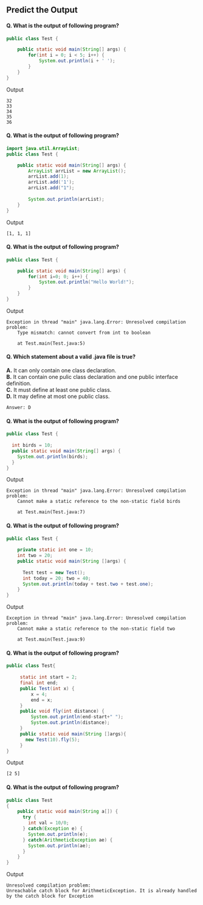 ## Predict the Output

#### Q. What is the output of following program?
```java
public class Test {

	public static void main(String[] args) {
		for(int i = 0; i < 5; i++) {
			System.out.println(i + ' ');
		}
	}
}
```
Output
```
32
33
34
35
36
```
#### Q. What is the output of following program?
```java
import java.util.ArrayList;
public class Test {

	public static void main(String[] args) {
		ArrayList arrList = new ArrayList();
		arrList.add(1);
		arrList.add('1');
		arrList.add("1");
		
		System.out.println(arrList);
	}
}
```
Output
```
[1, 1, 1]
```
#### Q. What is the output of following program?
```java
public class Test {

	public static void main(String[] args) {
		for(int i=0; 0; i++) {
			System.out.println("Hello World!");
		}
	}
}
```
Output
```
Exception in thread "main" java.lang.Error: Unresolved compilation problem: 
	Type mismatch: cannot convert from int to boolean

	at Test.main(Test.java:5)
```
#### Q. Which statement about a valid .java file is true?
**A.** It can only contain one class declaration.  
**B.** It can contain one pulic class declaration and one public interface definition.  
**C.** It must define at least one public class.  
**D.** It may define at most one public class.  
```
Answer: D
```
#### Q. What is the output of following program?
```java
public class Test {  
    
  int birds = 10;
  public static void main(String[] args) {  
    System.out.println(birds);
  }  
}  
```
Output
```
Exception in thread "main" java.lang.Error: Unresolved compilation problem: 
	Cannot make a static reference to the non-static field birds

	at Test.main(Test.java:7)
```
#### Q. What is the output of following program?
```java
public class Test {  
    
    private static int one = 10;
    int two = 20;
    public static void main(String []args) {  
      
      Test test = new Test();
      int today = 20; two = 40;
      System.out.println(today + test.two + test.one);
    }  
}  
```
Output
```
Exception in thread "main" java.lang.Error: Unresolved compilation problem: 
	Cannot make a static reference to the non-static field two

	at Test.main(Test.java:9)
```
#### Q. What is the output of following program?
```java
public class Test{  
    
	 static int start = 2;
	 final int end;
	 public Test(int x) {
		 x = 4;
		 end = x;
	 }
	 public void fly(int distance) {
		 System.out.println(end-start+" ");
		 System.out.println(distance);
	 }
     public static void main(String []args){  
       new Test(10).fly(5);
     }  
}  
```
Output
```
[2 5]
```
#### Q. What is the output of following program?
```java
public class Test 
{
    public static void main(String a[]) {
      try {
      	int val = 10/0;
      } catch(Exception e) {
      	System.out.println(e);
      } catch(ArithmeticException ae) {
      	System.out.println(ae);
      }
    }
} 
```
Output
```
Unresolved compilation problem: 
Unreachable catch block for ArithmeticException. It is already handled by the catch block for Exception
```
